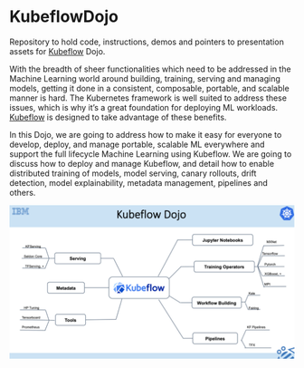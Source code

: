 # KubeflowDojo
Repository to hold code, instructions, demos and pointers to presentation assets for [Kubeflow](https://github.com/kubeflow) Dojo.

With the breadth of sheer functionalities which need to be addressed in the Machine Learning world around building, training, serving and managing models, getting it done in a consistent, composable, portable, and scalable manner is hard. The Kubernetes framework is well suited to address these issues, which is why it’s a great foundation for deploying ML workloads. [Kubeflow](https://www.kubeflow.org/) is designed to take advantage of these benefits. 

In this Dojo, we are going to address how to  make it easy for everyone to develop, deploy, and manage portable, scalable ML everywhere and support the full lifecycle Machine Learning using Kubeflow. We are going to discuss how to deploy and manage Kubeflow, and detail how to enable distributed training of models, model serving, canary rollouts, drift detection, model explainability, metadata management, pipelines and others. 

![kubeflow-dojo](images/kubeflow-dojo.png)
